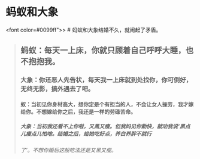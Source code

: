 
蚂蚁和大象
====================
<font color=#0099ff">> # 蚂蚁和大象结婚不久，就闹起了矛盾。</font>
>
> ## 蚂蚁：每天一上床，你就只顾着自己呼呼大睡，也不抱抱我。
>
> ### 大象：你还恶人先告状，每天我一上床就到处找你，你可倒好，无终无影，搞外遇去了吧。
>
> #### 蚁：当初见你身材高大，想你定是个有担当的人，不会让女人操劳，我才嫁给你。不想嫁给你之后，我还是一样的劳碌苦命。
>
> ##### 大象：当初我还看不上你啦，又黑又瘦。但我妈见你勤快，就劝我说‘黑点儿瘦点儿怕啥。结婚之后，给她吃好点，养白养胖不就行
>
> ###### 了’。不想你婚后这般吃法还是又黑又瘦。